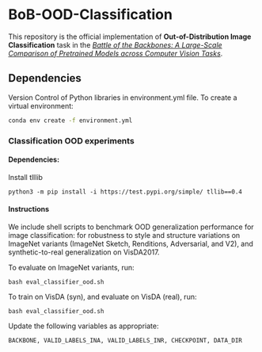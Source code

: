 # BoB-OOD-Classification

This repository is the official implementation of <strong>Out-of-Distribution Image Classification</strong> task in the [*Battle of the Backbones: A Large-Scale Comparison of Pretrained Models across Computer Vision Tasks*](https://github.com/hsouri/Battle-of-the-Backbones).

## Dependencies

Version Control of Python libraries in environment.yml file. To create a virtual environment:
```bash
conda env create -f environment.yml
```
### Classification OOD experiments

#### Dependencies:

Install tlllib
```
python3 -m pip install -i https://test.pypi.org/simple/ tllib==0.4
```

#### Instructions
We include shell scripts to benchmark OOD generalization performance for image classification: for robustness to style and structure variations on ImageNet variants (ImageNet Sketch, Renditions, Adversarial, and V2), and synthetic-to-real generalization on VisDA2017. 

To evaluate on ImageNet variants, run:

```
bash eval_classifier_ood.sh
```

To train on VisDA (syn), and evaluate on VisDA (real), run:
```
bash eval_classifier_ood.sh
```

Update the following variables as appropriate:
```
BACKBONE, VALID_LABELS_INA, VALID_LABELS_INR, CHECKPOINT, DATA_DIR
```
